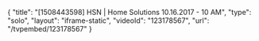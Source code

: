 {
    "title": "[1508443598] HSN | Home Solutions 10.16.2017 - 10 AM",
    "type": "solo",
    "layout": "iframe-static",
    "videoId": "123178567",
    "url": "\/tvpembed\/123178567"
}